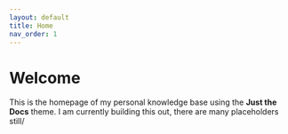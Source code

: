 ```yaml
---
layout: default
title: Home
nav_order: 1
---
```


# Welcome

This is the homepage of my personal knowledge base using the **Just the Docs** theme.
I am currently building this out, there are many placeholders still/
